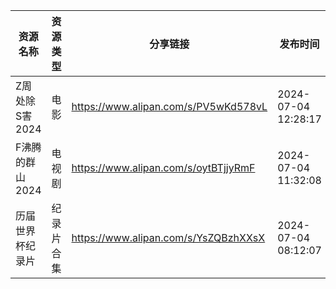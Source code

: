 | 资源名称       | 资源类型  | 分享链接                                 | 发布时间                |
| ---------- | ----- | ------------------------------------ | ------------------- |
| Z周处除S害2024 | 电影    | https://www.alipan.com/s/PV5wKd578vL | 2024-07-04 12:28:17 |
| F沸腾的群山2024 | 电视剧   | https://www.alipan.com/s/oytBTjjyRmF | 2024-07-04 11:32:08 |
| 历届世界杯纪录片   | 纪录片合集 | https://www.alipan.com/s/YsZQBzhXXsX | 2024-07-04 08:12:07 |
